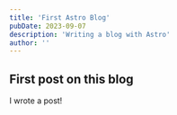 ```yaml
---
title: 'First Astro Blog'
pubDate: 2023-09-07
description: 'Writing a blog with Astro'
author: ''
---
```


## First post on this blog

I wrote a post!
